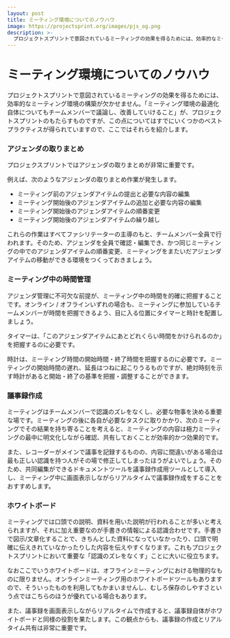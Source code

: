 ```yaml
---
layout: post
title: ミーティング環境についてのノウハウ
image: https://projectsprint.org/images/pjs_og.png
description: >-
  プロジェクトスプリントで意図されているミーティングの効果を得るためには、効率的なミーティング環境の構築が欠かせません。「ミーティング環境の最適化自体についてもチームメンバーで議論し、改善していけること」が、プロジェクトスプリントのもたらすものですが、この点についてはすでにいくつかのベストプラクティスが得られていますので、ここではそれらを紹介します。
---
```


# ミーティング環境についてのノウハウ

プロジェクトスプリントで意図されているミーティングの効果を得るためには、効率的なミーティング環境の構築が欠かせません。「ミーティング環境の最適化自体についてもチームメンバーで議論し、改善していけること」が、プロジェクトスプリントのもたらすものですが、この点についてはすでにいくつかのベストプラクティスが得られていますので、ここではそれらを紹介します。

### **アジェンダの取りまとめ**

プロジェクスプリントではアジェンダの取りまとめが非常に重要です。

例えば、次のようなアジェンダの取りまとめ作業が発生します。

* ミーティング前のアジェンダアイテムの提出と必要な内容の編集
* ミーティング開始後のアジェンダアイテムの追加と必要な内容の編集
* ミーティング開始後のアジェンダアイテムの順番変更
* ミーティング開始後のアジェンダアイテムの繰り越し

これらの作業はすべてファシリテーターの主導のもと、チームメンバー全員で行われます。そのため、アジェンダを全員で確認・編集でき、かつ同じミーティングの中でのアジェンダアイテムの順番変更、ミーティングをまたいだアジェンダアイテムの移動ができる環境をつくっておきましょう。

### **ミーティング中の時間管理**

アジェンダ管理に不可欠な前提が、ミーティング中の時間を的確に把握することです。オンライン / オフラインいずれの場合も、ミーティングに参加しているチームメンバーが時間を把握できるよう、目に入る位置にタイマーと時計を配置しましょう。

タイマーは、「このアジェンダアイテムにあとどれくらい時間をかけられるのか」を把握するのに必要です。

時計は、ミーティング時間の開始時間・終了時間を把握するのに必要です。ミーティングの開始時間の遅れ、延長はつねに起こりうるものですが、絶対時刻を示す時計があると開始・終了の基準を把握・調整することができます。

### **議事録作成**

ミーティングはチームメンバーで認識のズレをなくし、必要な物事を決める重要な場です。ミーティングの後に各自が必要なタスクに取りかかり、次のミーティングでその結果を持ち寄ることを考えると、ミーティングの内容は極力ミーティングの最中に明文化しながら確認、共有しておくことが効率的かつ効果的です。

また、レコーダーがメインで議事を記録するものの、内容に間違いがある場合は最も正しい認識を持つ人がその場で修正してしまったほうがよいでしょう。そのため、共同編集ができるドキュメントツールを議事録作成用ツールとして導入し、ミーティング中に画面表示しながらリアルタイムで議事録作成をすることをおすすめします。

### **ホワイトボード**

ミーティングでは口頭での説明、資料を用いた説明が行われることが多いと考えられますが、それに加え重要なのが手書きの情報による認識合わせです。手書きで図示/文章化することで、きちんとした資料になっていなかったり、口頭で明確に伝えきれていなかったりした内容を伝えやすくなります。これもプロジェクトスプリントにおいて重要な「認識のズレをなくす」ことに大いに役立ちます。

なおここでいうホワイトボードは、オフラインミーティングにおける物理的なものに限りません。オンラインミーティング用のホワイトボードツールもありますので、そういったものを利用してもかまいませんし、むしろ保存のしやすさという点ではこちらのほうが優れている場合もあります。

また、議事録を画面表示しながらリアルタイムで作成すると、議事録自体がホワイトボードと同様の役割を果たします。この観点からも、議事録の作成とリアルタイム共有は非常に重要です。
